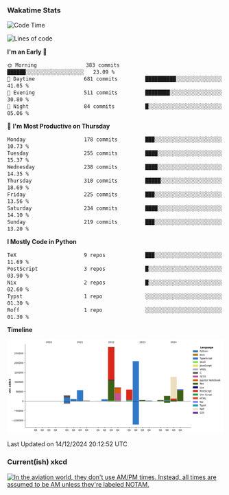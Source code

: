 ### Wakatime Stats
<!--START_SECTION:waka-->
![Code Time](http://img.shields.io/badge/Code%20Time-2%2C974%20hrs%2048%20mins-blue)

![Lines of code](https://img.shields.io/badge/From%20Hello%20World%20I%27ve%20Written-960.2%20thousand%20lines%20of%20code-blue)

**I'm an Early 🐤** 

```text
🌞 Morning                383 commits         ██████░░░░░░░░░░░░░░░░░░░   23.09 % 
🌆 Daytime                681 commits         ██████████░░░░░░░░░░░░░░░   41.05 % 
🌃 Evening                511 commits         ████████░░░░░░░░░░░░░░░░░   30.80 % 
🌙 Night                  84 commits          █░░░░░░░░░░░░░░░░░░░░░░░░   05.06 % 
```
📅 **I'm Most Productive on Thursday** 

```text
Monday                   178 commits         ███░░░░░░░░░░░░░░░░░░░░░░   10.73 % 
Tuesday                  255 commits         ████░░░░░░░░░░░░░░░░░░░░░   15.37 % 
Wednesday                238 commits         ████░░░░░░░░░░░░░░░░░░░░░   14.35 % 
Thursday                 310 commits         █████░░░░░░░░░░░░░░░░░░░░   18.69 % 
Friday                   225 commits         ███░░░░░░░░░░░░░░░░░░░░░░   13.56 % 
Saturday                 234 commits         ████░░░░░░░░░░░░░░░░░░░░░   14.10 % 
Sunday                   219 commits         ███░░░░░░░░░░░░░░░░░░░░░░   13.20 % 
```


**I Mostly Code in Python** 

```text
TeX                      9 repos             ███░░░░░░░░░░░░░░░░░░░░░░   11.69 % 
PostScript               3 repos             █░░░░░░░░░░░░░░░░░░░░░░░░   03.90 % 
Nix                      2 repos             █░░░░░░░░░░░░░░░░░░░░░░░░   02.60 % 
Typst                    1 repo              ░░░░░░░░░░░░░░░░░░░░░░░░░   01.30 % 
Roff                     1 repo              ░░░░░░░░░░░░░░░░░░░░░░░░░   01.30 % 
```



**Timeline**

![Lines of Code chart](https://raw.githubusercontent.com/joshuajeschek/joshuajeschek/main/assets/bar_graph.png)


 Last Updated on 14/12/2024 20:12:52 UTC
<!--END_SECTION:waka-->

### Current(ish) xkcd
<a id="xkcd-a" title="In the aviation world, they don't use AM/PM times. Instead, all times are assumed to be AM unless they're labeled NOTAM." href="https://www.xkcd.com" target="_blank">
        <img align="center" id="xkcd-img" src="https://imgs.xkcd.com/comics/metar.png" alt="In the aviation world, they don't use AM/PM times. Instead, all times are assumed to be AM unless they're labeled NOTAM." height=300 />
</a>
